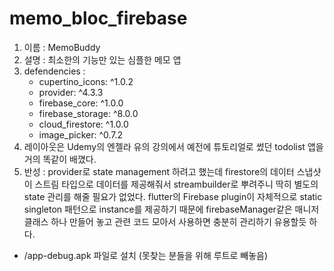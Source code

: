 # memo_bloc_firebase

1. 이름 : MemoBuddy
2. 설명 : 최소한의 기능만 있는 심플한 메모 앱
3. defendencies :
    - cupertino_icons: ^1.0.2
    - provider: ^4.3.3
    - firebase_core: ^1.0.0
    - firebase_storage: ^8.0.0
    - cloud_firestore: ^1.0.0
    - image_picker: ^0.7.2
4. 레이아웃은 Udemy의 엔젤라 유의 강의에서 예전에 튜토리얼로 썼던 todolist 앱을 거의 똑같이 배꼈다.
5. 반성 : provider로 state management 하려고 했는데 firestore의 데이터 스냅샷이 스트림 타입으로 데이터를 제공해줘서 streambuilder로 뿌려주니 딱히 별도의 state 관리를 해줄 필요가 없었다.  flutter의 Firebase plugin이 자체적으로 static singleton 패턴으로 instance를 제공하기 때문에 firebaseManager같은 매니저 클래스 하나 만들어 놓고 관련 코드 모아서 사용하면 충분히 관리하기 유용할듯 하다.

* /app-debug.apk 파일로 설치 (못찾는 분들을 위해 루트로 빼놓음)
